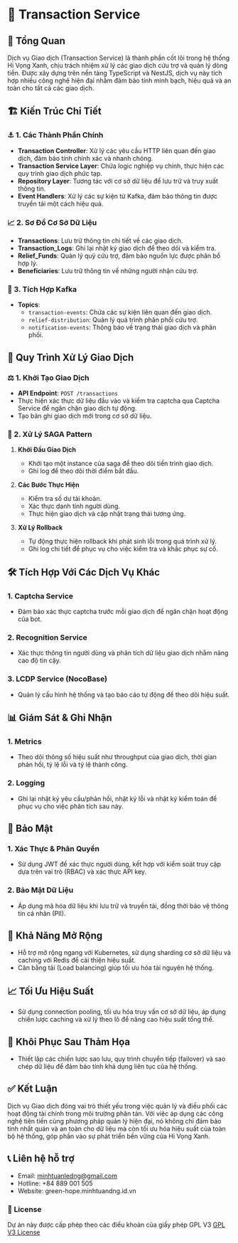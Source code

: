# 💱 Transaction Service

## 📝 Tổng Quan
Dịch vụ Giao dịch (Transaction Service) là thành phần cốt lõi trong hệ thống Hi Vọng Xanh, chịu trách nhiệm xử lý các giao dịch cứu trợ và quản lý dòng tiền. Được xây dựng trên nền tảng TypeScript và NestJS, dịch vụ này tích hợp nhiều công nghệ hiện đại nhằm đảm bảo tính minh bạch, hiệu quả và an toàn cho tất cả các giao dịch.

## 🏗️ Kiến Trúc Chi Tiết

### ⚓️ 1. Các Thành Phần Chính
- **Transaction Controller**: Xử lý các yêu cầu HTTP liên quan đến giao dịch, đảm bảo tính chính xác và nhanh chóng.
- **Transaction Service Layer**: Chứa logic nghiệp vụ chính, thực hiện các quy trình giao dịch phức tạp.
- **Repository Layer**: Tương tác với cơ sở dữ liệu để lưu trữ và truy xuất thông tin.
- **Event Handlers**: Xử lý các sự kiện từ Kafka, đảm bảo thông tin được truyền tải một cách hiệu quả.

### 📈 2. Sơ Đồ Cơ Sở Dữ Liệu
- **Transactions**: Lưu trữ thông tin chi tiết về các giao dịch.
- **Transaction_Logs**: Ghi lại nhật ký giao dịch để theo dõi và kiểm tra.
- **Relief_Funds**: Quản lý quỹ cứu trợ, đảm bảo nguồn lực được phân bổ hợp lý.
- **Beneficiaries**: Lưu trữ thông tin về những người nhận cứu trợ.

### 🧬 3. Tích Hợp Kafka
- **Topics**:
  - `transaction-events`: Chứa các sự kiện liên quan đến giao dịch.
  - `relief-distribution`: Quản lý quá trình phân phối cứu trợ.
  - `notification-events`: Thông báo về trạng thái giao dịch và phân phối.

## 🔄 Quy Trình Xử Lý Giao Dịch

### ⚖️ 1. Khởi Tạo Giao Dịch
- **API Endpoint**: `POST /transactions`
- Thực hiện xác thực dữ liệu đầu vào và kiểm tra captcha qua Captcha Service để ngăn chặn giao dịch tự động.
- Tạo bản ghi giao dịch mới trong cơ sở dữ liệu.

### 🔧 2. Xử Lý SAGA Pattern   
1. **Khởi Đầu Giao Dịch**
   - Khởi tạo một instance của saga để theo dõi tiến trình giao dịch.
   - Ghi log để theo dõi thời điểm bắt đầu.

2. **Các Bước Thực Hiện**
   - Kiểm tra số dư tài khoản.
   - Xác thực danh tính người dùng.
   - Thực hiện giao dịch và cập nhật trạng thái tương ứng.

3. **Xử Lý Rollback**
   - Tự động thực hiện rollback khi phát sinh lỗi trong quá trình xử lý.
   - Ghi log chi tiết để phục vụ cho việc kiểm tra và khắc phục sự cố.

## 🛠️ Tích Hợp Với Các Dịch Vụ Khác

###  1. Captcha Service
- Đảm bảo xác thực captcha trước mỗi giao dịch để ngăn chặn hoạt động của bot.

###  2. Recognition Service
- Xác thực thông tin người dùng và phân tích dữ liệu giao dịch nhằm nâng cao độ tin cậy.

###  3. LCDP Service (NocoBase)
- Quản lý cấu hình hệ thống và tạo báo cáo tự động để theo dõi hiệu suất.

## 📊 Giám Sát & Ghi Nhận

### 1. Metrics
- Theo dõi thông số hiệu suất như throughput của giao dịch, thời gian phản hồi, tỷ lệ lỗi và tỷ lệ thành công.

### 2. Logging
- Ghi lại nhật ký yêu cầu/phản hồi, nhật ký lỗi và nhật ký kiểm toán để phục vụ cho việc phân tích sau này.

## 🔐 Bảo Mật

### 1. Xác Thực & Phân Quyền
- Sử dụng JWT để xác thực người dùng, kết hợp với kiểm soát truy cập dựa trên vai trò (RBAC) và xác thực API key.

### 2. Bảo Mật Dữ Liệu
- Áp dụng mã hóa dữ liệu khi lưu trữ và truyền tải, đồng thời bảo vệ thông tin cá nhân (PII).

## 🚀 Khả Năng Mở Rộng
- Hỗ trợ mở rộng ngang với Kubernetes, sử dụng sharding cơ sở dữ liệu và caching với Redis để cải thiện hiệu suất.
- Cân bằng tải (Load balancing) giúp tối ưu hóa tài nguyên hệ thống.

## 📈 Tối Ưu Hiệu Suất
- Sử dụng connection pooling, tối ưu hóa truy vấn cơ sở dữ liệu, áp dụng chiến lược caching và xử lý theo lô để nâng cao hiệu suất tổng thể.

## 🔄 Khôi Phục Sau Thảm Họa
- Thiết lập các chiến lược sao lưu, quy trình chuyển tiếp (failover) và sao chép dữ liệu để đảm bảo tính khả dụng liên tục của hệ thống.

## ✅ Kết Luận
Dịch vụ Giao dịch đóng vai trò thiết yếu trong việc quản lý và điều phối các hoạt động tài chính trong môi trường phân tán. Với việc áp dụng các công nghệ tiên tiến cùng phương pháp quản lý hiện đại, nó không chỉ đảm bảo tính nhất quán và an toàn cho dữ liệu mà còn tối ưu hóa hiệu suất của toàn bộ hệ thống, góp phần vào sự phát triển bền vững của Hi Vọng Xanh.

## 📞 Liên hệ hỗ trợ
- Email: minhtuanledng@gmail.com 
- Hotline: +84 889 001 505 
- Website: green-hope.minhtuandng.id.vn

### 📝 License
Dự án này được cấp phép theo các điều khoản của giấy phép GPL V3 [GPL V3 License](https://github.com/olp-dtu-2024/DTU-GreenHope/blob/main/LICENSE)
